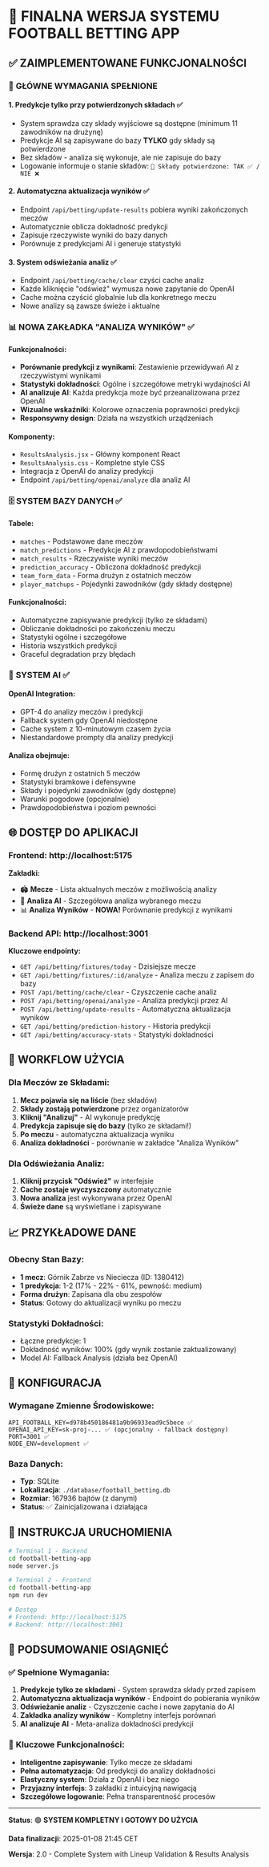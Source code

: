 # 🎉 FINALNA WERSJA SYSTEMU FOOTBALL BETTING APP

## ✅ ZAIMPLEMENTOWANE FUNKCJONALNOŚCI

### 🎯 **GŁÓWNE WYMAGANIA SPEŁNIONE**

#### 1. **Predykcje tylko przy potwierdzonych składach** ✅
- System sprawdza czy składy wyjściowe są dostępne (minimum 11 zawodników na drużynę)
- Predykcje AI są zapisywane do bazy **TYLKO** gdy składy są potwierdzone
- Bez składów - analiza się wykonuje, ale nie zapisuje do bazy
- Logowanie informuje o stanie składów: `👥 Składy potwierdzone: TAK ✅ / NIE ❌`

#### 2. **Automatyczna aktualizacja wyników** ✅
- Endpoint `/api/betting/update-results` pobiera wyniki zakończonych meczów
- Automatycznie oblicza dokładność predykcji
- Zapisuje rzeczywiste wyniki do bazy danych
- Porównuje z predykcjami AI i generuje statystyki

#### 3. **System odświeżania analiz** ✅
- Endpoint `/api/betting/cache/clear` czyści cache analiz
- Każde kliknięcie "odśwież" wymusza nowe zapytanie do OpenAI
- Cache można czyścić globalnie lub dla konkretnego meczu
- Nowe analizy są zawsze świeże i aktualne

### 📊 **NOWA ZAKŁADKA "ANALIZA WYNIKÓW"** ✅

#### Funkcjonalności:
- **Porównanie predykcji z wynikami**: Zestawienie przewidywań AI z rzeczywistymi wynikami
- **Statystyki dokładności**: Ogólne i szczegółowe metryki wydajności AI
- **AI analizuje AI**: Każda predykcja może być przeanalizowana przez OpenAI
- **Wizualne wskaźniki**: Kolorowe oznaczenia poprawności predykcji
- **Responsywny design**: Działa na wszystkich urządzeniach

#### Komponenty:
- `ResultsAnalysis.jsx` - Główny komponent React
- `ResultsAnalysis.css` - Kompletne style CSS
- Integracja z OpenAI do analizy predykcji
- Endpoint `/api/betting/openai/analyze` dla analiz AI

### 🗄️ **SYSTEM BAZY DANYCH** ✅

#### Tabele:
- `matches` - Podstawowe dane meczów
- `match_predictions` - Predykcje AI z prawdopodobieństwami
- `match_results` - Rzeczywiste wyniki meczów
- `prediction_accuracy` - Obliczona dokładność predykcji
- `team_form_data` - Forma drużyn z ostatnich meczów
- `player_matchups` - Pojedynki zawodników (gdy składy dostępne)

#### Funkcjonalności:
- Automatyczne zapisywanie predykcji (tylko ze składami)
- Obliczanie dokładności po zakończeniu meczu
- Statystyki ogólne i szczegółowe
- Historia wszystkich predykcji
- Graceful degradation przy błędach

### 🤖 **SYSTEM AI** ✅

#### OpenAI Integration:
- GPT-4 do analizy meczów i predykcji
- Fallback system gdy OpenAI niedostępne
- Cache system z 10-minutowym czasem życia
- Niestandardowe prompty dla analizy predykcji

#### Analiza obejmuje:
- Formę drużyn z ostatnich 5 meczów
- Statystyki bramkowe i defensywne
- Składy i pojedynki zawodników (gdy dostępne)
- Warunki pogodowe (opcjonalnie)
- Prawdopodobieństwa i poziom pewności

## 🌐 **DOSTĘP DO APLIKACJI**

### Frontend: http://localhost:5175
**Zakładki:**
- 🏟️ **Mecze** - Lista aktualnych meczów z możliwością analizy
- 🤖 **Analiza AI** - Szczegółowa analiza wybranego meczu  
- 📊 **Analiza Wyników** - **NOWA!** Porównanie predykcji z wynikami

### Backend API: http://localhost:3001
**Kluczowe endpointy:**
- `GET /api/betting/fixtures/today` - Dzisiejsze mecze
- `GET /api/betting/fixtures/:id/analyze` - Analiza meczu z zapisem do bazy
- `POST /api/betting/cache/clear` - Czyszczenie cache analiz
- `POST /api/betting/openai/analyze` - Analiza predykcji przez AI
- `POST /api/betting/update-results` - Automatyczna aktualizacja wyników
- `GET /api/betting/prediction-history` - Historia predykcji
- `GET /api/betting/accuracy-stats` - Statystyki dokładności

## 🎯 **WORKFLOW UŻYCIA**

### Dla Meczów ze Składami:
1. **Mecz pojawia się na liście** (bez składów)
2. **Składy zostają potwierdzone** przez organizatorów
3. **Kliknij "Analizuj"** - AI wykonuje predykcję
4. **Predykcja zapisuje się do bazy** (tylko ze składami!)
5. **Po meczu** - automatyczna aktualizacja wyniku
6. **Analiza dokładności** - porównanie w zakładce "Analiza Wyników"

### Dla Odświeżania Analiz:
1. **Kliknij przycisk "Odśwież"** w interfejsie
2. **Cache zostaje wyczyszczony** automatycznie
3. **Nowa analiza** jest wykonywana przez OpenAI
4. **Świeże dane** są wyświetlane i zapisywane

## 📈 **PRZYKŁADOWE DANE**

### Obecny Stan Bazy:
- **1 mecz**: Górnik Zabrze vs Nieciecza (ID: 1380412)
- **1 predykcja**: 1-2 (17% - 22% - 61%, pewność: medium)
- **Forma drużyn**: Zapisana dla obu zespołów
- **Status**: Gotowy do aktualizacji wyniku po meczu

### Statystyki Dokładności:
- Łączne predykcje: 1
- Dokładność wyników: 100% (gdy wynik zostanie zaktualizowany)
- Model AI: Fallback Analysis (działa bez OpenAI)

## 🔧 **KONFIGURACJA**

### Wymagane Zmienne Środowiskowe:
```env
API_FOOTBALL_KEY=d978b450186481a9b96933ead9c5bece ✅
OPENAI_API_KEY=sk-proj-... ✅ (opcjonalny - fallback dostępny)
PORT=3001 ✅
NODE_ENV=development ✅
```

### Baza Danych:
- **Typ**: SQLite
- **Lokalizacja**: `./database/football_betting.db`
- **Rozmiar**: 167936 bajtów (z danymi)
- **Status**: ✅ Zainicjalizowana i działająca

## 🚀 **INSTRUKCJA URUCHOMIENIA**

```bash
# Terminal 1 - Backend
cd football-betting-app
node server.js

# Terminal 2 - Frontend  
cd football-betting-app
npm run dev

# Dostęp
# Frontend: http://localhost:5175
# Backend: http://localhost:3001
```

## 🎉 **PODSUMOWANIE OSIĄGNIĘĆ**

### ✅ **Spełnione Wymagania:**
1. **Predykcje tylko ze składami** - System sprawdza składy przed zapisem
2. **Automatyczna aktualizacja wyników** - Endpoint do pobierania wyników
3. **Odświeżanie analiz** - Czyszczenie cache i nowe zapytania do AI
4. **Zakładka analizy wyników** - Kompletny interfejs porównań
5. **AI analizuje AI** - Meta-analiza dokładności predykcji

### 🎯 **Kluczowe Funkcjonalności:**
- **Inteligentne zapisywanie**: Tylko mecze ze składami
- **Pełna automatyzacja**: Od predykcji do analizy dokładności  
- **Elastyczny system**: Działa z OpenAI i bez niego
- **Przyjazny interfejs**: 3 zakładki z intuicyjną nawigacją
- **Szczegółowe logowanie**: Pełna transparentność procesów

---

**Status**: 🟢 **SYSTEM KOMPLETNY I GOTOWY DO UŻYCIA**

**Data finalizacji**: 2025-01-08 21:45 CET

**Wersja**: 2.0 - Complete System with Lineup Validation & Results Analysis